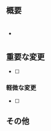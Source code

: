 <!--
リリース時のPRテンプレートは以下のURLから作成してください
(ブランチ名以降を?template=release.mdに変更するとリリース時のPRテンプレートが表示されます)
?template=release.md

例）
https://github.com/cloudN-team/solotte-v3/pull/new/{ブランチ名}?template=release.md

上記URL更新後の画面で「Create pull request」を押下
-->


<!--
PRタイトル規則
タイトルの頭に下記のいずれかをつける
※ 必ず以下の形式で命名してください

【新機能】のとき
Feature: 

【修正】のとき
Fix: 

【テスト】のとき
Test: 

例)
Fix: ログイン後にクラッシュする問題の修正
-->


## 概要
<!--
issue番号を記載してください (マージ後にクローズします)
例)
- #123
-->

-  #


## 重要な変更
<!--
重要な変更点や修正箇所を箇条書きでリストアップしてください。
(レビュー者が確認後チェックをする)
例)
- [ ] ログイン画面のUIリニューアル
- [ ] バックエンドAPIのエラー処理の強化
- [ ] Firebase Analyticsのイベント追加
-->

- [ ] 


### 軽微な変更
<!--
軽微な変更点や修正箇所を箇条書きでリストアップしてください。
(レビュー者が確認後チェックをする)
例)
- [ ] コメントの修正
- [ ] 不要な変数の削除
-->

- [ ] 


## その他
<!--
レビュワーへの参考情報（実装上の懸念点や注意点、スクリーンショットなどあれば記載
例)
<img width="250" alt="スクリーンショット" src="URL">
-->


